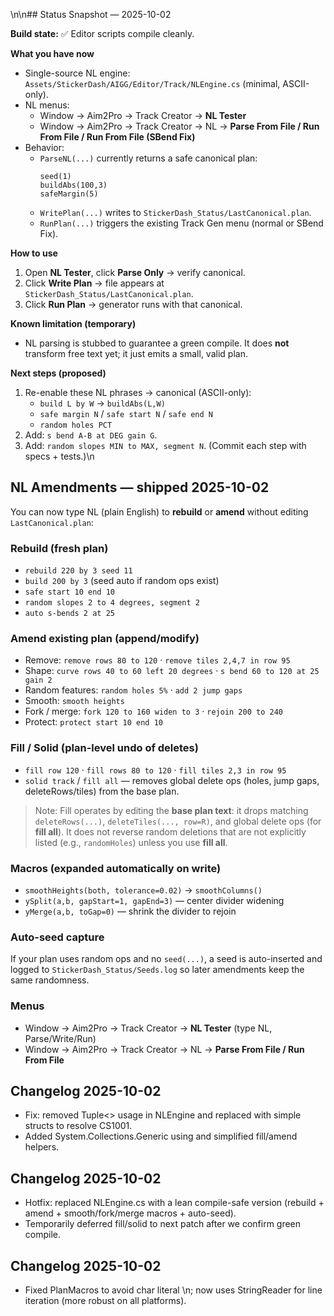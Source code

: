 \n\n## Status Snapshot — 2025-10-02

**Build state:** ✅ Editor scripts compile cleanly.

**What you have now**
- Single-source NL engine: `Assets/StickerDash/AIGG/Editor/Track/NLEngine.cs` (minimal, ASCII-only).
- NL menus:
  - Window → Aim2Pro → Track Creator → **NL Tester**
  - Window → Aim2Pro → Track Creator → NL → **Parse From File / Run From File / Run From File (SBend Fix)**
- Behavior:
  - `ParseNL(...)` currently returns a safe canonical plan:
    ```
    seed(1)
    buildAbs(100,3)
    safeMargin(5)
    ```
  - `WritePlan(...)` writes to `StickerDash_Status/LastCanonical.plan`.
  - `RunPlan(...)` triggers the existing Track Gen menu (normal or SBend Fix).

**How to use**
1. Open **NL Tester**, click **Parse Only** → verify canonical.
2. Click **Write Plan** → file appears at `StickerDash_Status/LastCanonical.plan`.
3. Click **Run Plan** → generator runs with that canonical.

**Known limitation (temporary)**
- NL parsing is stubbed to guarantee a green compile. It does **not** transform free text yet; it just emits a small, valid plan.

**Next steps (proposed)**
1. Re-enable these NL phrases → canonical (ASCII-only):
   - `build L by W` → `buildAbs(L,W)`
   - `safe margin N` / `safe start N` / `safe end N`
   - `random holes PCT`
2. Add: `s bend A-B at DEG gain G`.
3. Add: `random slopes MIN to MAX, segment N`.
(Commit each step with specs + tests.)\n

## NL Amendments — shipped 2025-10-02

You can now type NL (plain English) to **rebuild** or **amend** without editing `LastCanonical.plan`:

### Rebuild (fresh plan)
- `rebuild 220 by 3 seed 11`
- `build 200 by 3` (seed auto if random ops exist)
- `safe start 10 end 10`
- `random slopes 2 to 4 degrees, segment 2`
- `auto s-bends 2 at 25`

### Amend existing plan (append/modify)
- Remove: `remove rows 80 to 120` · `remove tiles 2,4,7 in row 95`
- Shape: `curve rows 40 to 60 left 20 degrees` · `s bend 60 to 120 at 25 gain 2`
- Random features: `random holes 5%` · `add 2 jump gaps`
- Smooth: `smooth heights`
- Fork / merge: `fork 120 to 160 widen to 3` · `rejoin 200 to 240`
- Protect: `protect start 10 end 10`

### Fill / Solid (plan-level undo of deletes)
- `fill row 120` · `fill rows 80 to 120` · `fill tiles 2,3 in row 95`
- `solid track` / `fill all` — removes global delete ops (holes, jump gaps, deleteRows/tiles) from the base plan.

> Note: Fill operates by editing the **base plan text**: it drops matching `deleteRows(...)`, `deleteTiles(..., row=R)`, and global delete ops (for **fill all**). It does not reverse random deletions that are not explicitly listed (e.g., `randomHoles`) unless you use **fill all**.

### Macros (expanded automatically on write)
- `smoothHeights(both, tolerance=0.02)` → `smoothColumns()`
- `ySplit(a,b, gapStart=1, gapEnd=3)` — center divider widening
- `yMerge(a,b, toGap=0)` — shrink the divider to rejoin

### Auto-seed capture
If your plan uses random ops and no `seed(...)`, a seed is auto-inserted and logged to `StickerDash_Status/Seeds.log` so later amendments keep the same randomness.

### Menus
- Window → Aim2Pro → Track Creator → **NL Tester** (type NL, Parse/Write/Run)
- Window → Aim2Pro → Track Creator → NL → **Parse From File / Run From File**


## Changelog 2025-10-02
- Fix: removed Tuple<> usage in NLEngine and replaced with simple structs to resolve CS1001.
- Added System.Collections.Generic using and simplified fill/amend helpers.


## Changelog 2025-10-02
- Hotfix: replaced NLEngine.cs with a lean compile-safe version (rebuild + amend + smooth/fork/merge macros + auto-seed).
- Temporarily deferred fill/solid to next patch after we confirm green compile.


## Changelog 2025-10-02
- Fixed PlanMacros to avoid char literal \\n; now uses StringReader for line iteration (more robust on all platforms).
